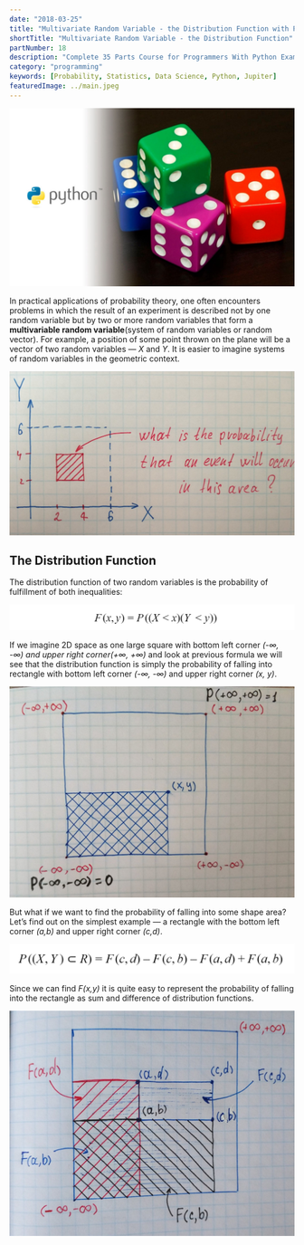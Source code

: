 ```yaml
---
date: "2018-03-25"
title: "Multivariate Random Variable - the Distribution Function with Python"
shortTitle: "Multivariate Random Variable - the Distribution Function"
partNumber: 18
description: "Complete 35 Parts Course for Programmers With Python Examples in Jupiter"
category: "programming"
keywords: [Probability, Statistics, Data Science, Python, Jupiter]
featuredImage: ../main.jpeg
---
```


![](../main.jpeg)

In practical applications of probability theory, one often encounters problems in which the result of an experiment is described not by one random variable but by two or more random variables that form a **multivariable random variable**(system of random variables or random vector). For example, a position of some point thrown on the plane will be a vector of two random variables — *X* and *Y*. It is easier to imagine systems of random variables in the geometric context.

![](probability.jpeg)

## The Distribution Function

The distribution function of two random variables is the probability of fulfillment of both inequalities:

![the distribution function](distribution.png)

If we imagine 2D space as one large square with bottom left corner *(-∞, -∞) *and upper right corner*(+∞, +∞)* and look at previous formula we will see that the distribution function is simply the probability of falling into rectangle with bottom left corner *(-∞, -∞)* and upper right corner *(x, y)*.

![](example.jpeg)

But what if we want to find the probability of falling into some shape area? Let’s find out on the simplest example — a rectangle with the bottom left corner *(a,b)* and upper right corner *(c,d)*.

![probability of falling into a rectangle](formula.png)

Since we can find *F(x,y)* it is quite easy to represent the probability of falling into the rectangle as sum and difference of distribution functions.

![](difference.jpeg)
